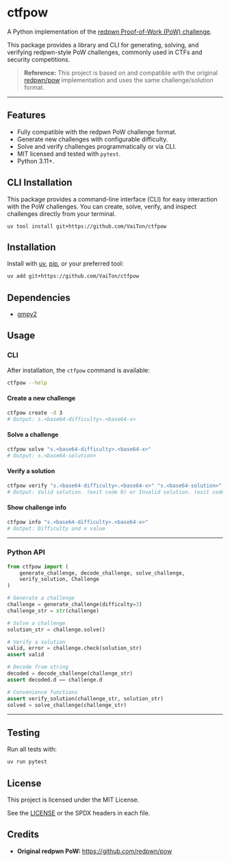 <!--
SPDX-FileCopyrightText: 2025 Eyad Issa <eyadlorenzo@gmail.com>

SPDX-License-Identifier: MIT
-->

# ctfpow

A Python implementation of the [redpwn Proof-of-Work (PoW) challenge](https://github.com/redpwn/pow).

This package provides a library and CLI for generating, solving, and verifying redpwn-style PoW challenges, commonly used in CTFs and security competitions.

> **Reference:** This project is based on and compatible with the original [redpwn/pow](https://github.com/redpwn/pow) implementation and uses the same challenge/solution format.

---

## Features

- Fully compatible with the redpwn PoW challenge format.
- Generate new challenges with configurable difficulty.
- Solve and verify challenges programmatically or via CLI.
- MIT licensed and tested with `pytest`.
- Python 3.11+.

## CLI Installation

This package provides a command-line interface (CLI) for easy interaction with the PoW challenges. You can create, solve, verify, and inspect challenges directly from your terminal.

```shell
uv tool install git+https://github.com/VaiTon/ctfpow
```

## Installation

Install with [uv](https://github.com/astral-sh/uv), [pip](https://pip.pypa.io/), or your preferred tool:

```sh
uv add git+https://github.com/VaiTon/ctfpow
```

## Dependencies

- [gmpy2](https://gmpy2.readthedocs.io/en/latest/)

## Usage

### CLI

After installation, the `ctfpow` command is available:

```sh
ctfpow --help
```

#### Create a new challenge

```sh
ctfpow create -d 3
# Output: s.<base64-difficulty>.<base64-x>
```

#### Solve a challenge

```sh
ctfpow solve "s.<base64-difficulty>.<base64-x>"
# Output: s.<base64-solution>
```

#### Verify a solution

```sh
ctfpow verify "s.<base64-difficulty>.<base64-x>" "s.<base64-solution>"
# Output: Valid solution. (exit code 0) or Invalid solution. (exit code 1)
```

#### Show challenge info

```sh
ctfpow info "s.<base64-difficulty>.<base64-x>"
# Output: Difficulty and x value
```

---

### Python API

```python
from ctfpow import (
    generate_challenge, decode_challenge, solve_challenge,
    verify_solution, Challenge
)

# Generate a challenge
challenge = generate_challenge(difficulty=3)
challenge_str = str(challenge)

# Solve a challenge
solution_str = challenge.solve()

# Verify a solution
valid, error = challenge.check(solution_str)
assert valid

# Decode from string
decoded = decode_challenge(challenge_str)
assert decoded.d == challenge.d

# Convenience functions
assert verify_solution(challenge_str, solution_str)
solved = solve_challenge(challenge_str)
```

---

## Testing

Run all tests with:

```sh
uv run pytest
```

## License

This project is licensed under the MIT License.

See the [LICENSE](./LICENSE) or the SPDX headers in each file.

## Credits

- **Original redpwn PoW:** https://github.com/redpwn/pow
